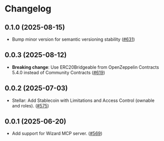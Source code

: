 # Changelog


## 0.1.0 (2025-08-15)

- Bump minor version for semantic versioning stability ([#631](https://github.com/OpenZeppelin/contracts-wizard/pull/631))

## 0.0.3 (2025-08-12)

- **Breaking change**: Use ERC20Bridgeable from OpenZeppelin Contracts 5.4.0 instead of Community Contracts ([#619](https://github.com/OpenZeppelin/contracts-wizard/pull/619))

## 0.0.2 (2025-07-03)

- Stellar: Add Stablecoin with Limitations and Access Control (ownable and roles). ([#575](https://github.com/OpenZeppelin/contracts-wizard/pull/575))

## 0.0.1 (2025-06-20)

- Add support for Wizard MCP server. ([#569](https://github.com/OpenZeppelin/contracts-wizard/pull/569))
